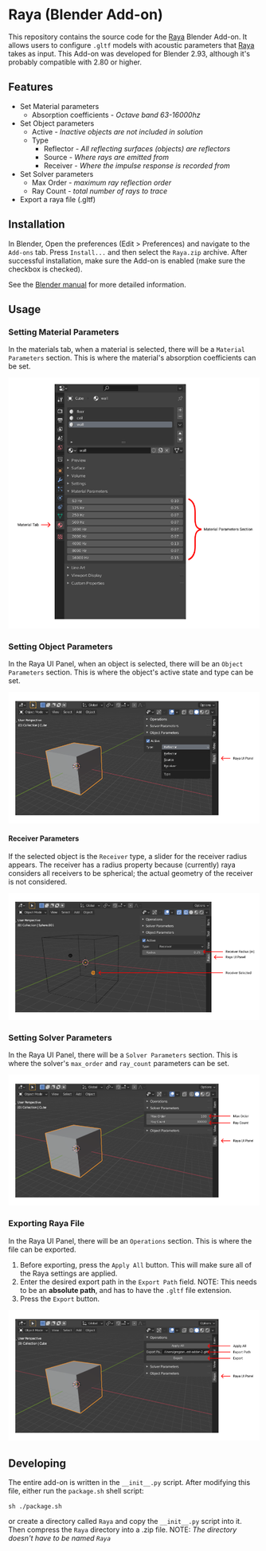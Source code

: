 # Raya (Blender Add-on)

This repository contains the source code for the [Raya](https://github.com/gregzanch/raya) Blender Add-on. It allows users to configure `.gltf` models with acoustic parameters that [Raya](https://github.com/gregzanch/raya) takes as input. This Add-on was developed for Blender 2.93, although it's probably compatible with 2.80 or higher.

## Features

- Set Material parameters
  - Absorption coefficients - _Octave band 63-16000hz_
- Set Object parameters
  - Active - _Inactive objects are not included in solution_
  - Type
    - Reflector - _All reflecting surfaces (objects) are reflectors_
    - Source - _Where rays are emitted from_
    - Receiver - _Where the impulse response is recorded from_
- Set Solver parameters
  - Max Order - _maximum ray reflection order_
  - Ray Count - _total number of rays to trace_
- Export a raya file (.gltf)

## Installation

In Blender, Open the preferences (Edit > Preferences) and navigate to the `Add-ons` tab. Press `Install...` and then select the `Raya.zip` archive. After successful installation, make sure the Add-on is enabled (make sure the checkbox is checked).

See the [Blender manual](https://docs.blender.org/manual/en/latest/editors/preferences/addons.html#installing-add-ons) for more detailed information.

## Usage

### Setting Material Parameters

In the materials tab, when a material is selected, there will be a `Material Parameters` section. This is where the material's absorption coefficients can be set.

![Material parameters figure](/doc/material-parameters.png)

### Setting Object Parameters

In the Raya UI Panel, when an object is selected, there will be an `Object Parameters` section. This is where the object's active state and type can be set.

![Object parameters figure](/doc/object-parameters.png)

#### Receiver Parameters

If the selected object is the `Receiver` type, a slider for the receiver radius appears. The receiver has a radius property because (currently) raya considers all receivers to be spherical; the actual geometry of the receiver is not considered.

![Object parameters figure](/doc/receiver-parameters.png)


### Setting Solver Parameters

In the Raya UI Panel, there will be a `Solver Parameters` section. This is where the solver's `max_order` and `ray_count` parameters can be set.

![Object parameters figure](/doc/solver-parameters.png)

### Exporting Raya File

In the Raya UI Panel, there will be an `Operations` section. This is where the file can be exported. 

1. Before exporting, press the `Apply All` button. This will make sure all of the Raya settings are applied.
2. Enter the desired export path in the `Export Path` field. NOTE: This needs to be an __absolute path__, and has to have the `.gltf` file extension.
3. Press the `Export` button.

![Object parameters figure](/doc/operations.png)

## Developing

The entire add-on is written in the `__init__.py` script. After modifying this file, either run the `package.sh` shell script:

```shell
sh ./package.sh
```

or create a directory called `Raya` and copy the `__init__.py` script into it. Then compress the `Raya` directory into a .zip file. NOTE: _The directory doesn't have to be named `Raya`_